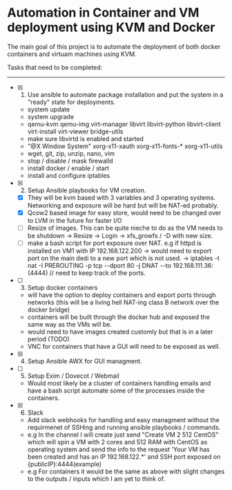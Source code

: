 # Automation in Container and VM deployment using KVM and Docker

The main goal of this project is to automate the deployment of both docker containers and virtuam machines using KVM.

Tasks that need to be completed:

-----

- [x] 1. Use ansible to automate package installation and put the system in a "ready" state for deployments.
  - system update
  - system upgrade
  - qemu-kvm qemu-img virt-manager libvirt libvirt-python libvirt-client virt-install virt-viewer bridge-utils
  - make sure libvirtd is enabled and started
  - "@X Window System" xorg-x11-xauth xorg-x11-fonts-* xorg-x11-utils
  - wget, git, zip, unzip, nano, vim
  - stop / disable / mask firewalld
  - install docker / enable / start
  - install and configure iptables

- [x] 2. Setup Ansible playbooks for VM creation.
  - [x] They will be kvm based with 3 variables and 3 operating systems. Networking and exposure will be hard but will be NAT-ed probably.
  - [x] Qcow2 based image for easy store, would need to be changed over to LVM in the future for faster I/O
  - [ ] Resize of images. This can be quite nieche to do as the VM needs to be shutdown -> Resize -> Login -> xfs_growfs / -D with new size.
  - [ ] make a bash script for port exposure over NAT. e.g if httpd is installed on VM1 with IP 192.168.122.200 -> would need to export port on the main dedi to a new port which is not used. -> iptables -t nat -I PREROUTING -p tcp --dport 80 -j DNAT --to 192.168.111.36:(4444) // need to keep track of the ports.

- [ ] 3. Setup docker containers
  - will have the option to deploy containers and export ports through networks (this will be a living hell NAT-ing class B network over the docker bridge)
  - containers will be built through the docker hub and exposed the same way as the VMs will be.
  - would need to have images created customly but that is in a later period (TODO)
  - VNC for containers that have a GUI will need to be exposed as well.

- [x] 4. Setup Ansible AWX for GUI managment.

- [ ] 5. Setup Exim / Dovecot / Webmail
  - Would most likely be a cluster of containers handling emails and have a bash script automate some of the processes inside the containers.

- [x] 6. Slack
  - Add slack webhooks for handling and easy managment without the requirmenet of SSHing and running ansible playbooks / commands.
  - e.g In the channel I will create just send "Create VM 2 512 CentOS" which will spin a VM with 2 cores and 512 RAM with CentOS as operating system and send the info to the request 'Your VM has been created and has an IP 192.168.122.*' and SSH port exposed on {publicIP}:4444(example)
  - e.g For containers it would be the same as above with slight changes to the outputs / inputs which I am yet to think of.
